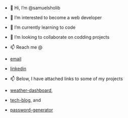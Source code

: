 - 👋 Hi, I’m @samuelsholib
- 👀 I’m interested to become a web developer
- 🌱 I’m currently learning to code
- 💞️ I’m looking to collaborate on codding projects
- 📫 Reach me @ 
 - [email](`samuelsholib12@gmail.com`) 


 - [linkedin](https://www.linkedin.com/in/samuel-sholib-2611271b1/)

- 📫 Below, I have attached links to some of my projects  
- [weather-dashboard](https://samuelsholib.github.io/weather-dashboard/),  
- [tech-blog](https://samuelsholib.github.io/tech-blog/), and 
- [password-generator](https://samuelsholib.github.io/strong-key-to-go/)

<!---
samuelsholib/samuelsholib is a ✨ special ✨ repository because its `README.md` (this file) appears on your GitHub profile.
You can click the Preview link to take a look at your changes.
--->
